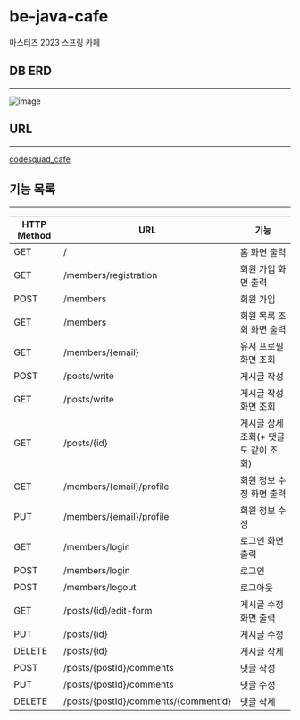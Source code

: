 # be-java-cafe
마스터즈 2023 스프링 카페

## DB ERD
***
![image](https://user-images.githubusercontent.com/56629324/235486079-e1da0aac-8afe-467a-92e5-f36b955376e7.png)


## URL
***
[codesquad_cafe](http://54.180.8.60:8080/posts)

## 기능 목록
***
|__HTTP Method__| __URL__                 | __기능__                 |
|---------------|-------------------------|------------------------|
|GET|	/	|홈 화면 출력|
|GET|	/members/registration	|회원 가입 화면 출력|
|POST|	/members	|회원 가입|
|GET|	/members	|회원 목록 조회 화면 출력|
|GET|	/members/{email}	|유저 프로필 화면 조회|
|POST	|/posts/write	|게시글 작성|
|GET|	/posts/write	|게시글 작성 화면 조회|
|GET|	/posts/{id}	|게시글 상세 조회(+ 댓글도 같이 조회)|
|GET|	/members/{email}/profile	|회원 정보 수정 화면 출력|
|PUT|	/members/{email}/profile	|회원 정보 수정|
|GET|	/members/login	|로그인 화면 출력|
|POST|	/members/login	|로그인|
|POST|	/members/logout|	로그아웃|
|GET|	/posts/{id}/edit-form	|게시글 수정 화면 출력|
|PUT|	/posts/{id}	|게시글 수정|
|DELETE|	/posts/{id}|	게시글 삭제|
|POST	|/posts/{postId}/comments	|댓글 작성|
|PUT|	/posts/{postId}/comments	|댓글 수정|
|DELETE|	/posts/{postId}/comments/{commentId}|	댓글 삭제|
